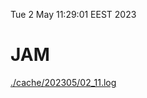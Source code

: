 Tue  2 May 11:29:01 EEST 2023
# JAM
<a href='./cache/202305/02_11.log'>./cache/202305/02_11.log</a>
